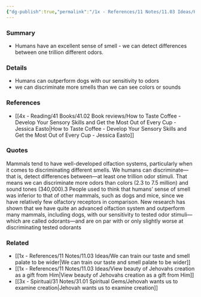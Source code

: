 ```yaml
---
{"dg-publish":true,"permalink":"/1x - References/11 Notes/11.03 Ideas/Humans can discriminate between 1 trillion smells/","title":"Humans can discriminate between 1 trillion smells","created":"2023-12-29T11:35:16.000+03:00","updated":"2024-02-14T20:18:30.152+03:00"}
---
```



### Summary
- Humans have an excellent sense of smell - we can detect differences between one trillion different odors.

### Details
- Humans can outperform dogs with our sensitivity to odors
- we can discriminate more smells than we can see colors or sounds

### References
- [[4x - Reading/41 Books/41.02 Book reviews/How to Taste Coffee - Develop Your Sensory Skills and Get the Most Out of Every Cup - Jessica Easto\|How to Taste Coffee - Develop Your Sensory Skills and Get the Most Out of Every Cup - Jessica Easto]]

### Quotes
Mammals tend to have well-developed olfaction systems, particularly when it comes to
discriminating different smells. We humans can discriminate—that is, detect differences between—at least one trillion odor stimuli. That means we can discriminate more odors than colors (2.3 to 7.5 million) and sound tones (340,000).3 People used to think that humans’ sense of smell was inferior to that of other mammals, such as dogs and mice, since we have relatively few olfactory receptors in comparison. New research has shown that we have quite an advanced olfaction system and outperform many mammals, including dogs, with our sensitivity to tested odor stimuli—which are called odorants—and are on par with or only slightly worse at discriminating tested odorants

### Related
- [[1x - References/11 Notes/11.03 Ideas/We can train our taste and smell palate to be wider\|We can train our taste and smell palate to be wider]]
- [[1x - References/11 Notes/11.03 Ideas/View beauty of Jehovahs creation as a gift from Him\|View beauty of Jehovahs creation as a gift from Him]]
- [[3x - Spiritual/31 Notes/31.01 Spiritual Gems/Jehovah wants us to examine creation\|Jehovah wants us to examine creation]]
